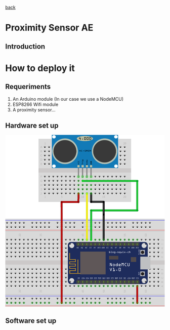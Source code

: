 [back](/)
# Proximity Sensor AE
## Introduction

# How to deploy it

## Requeriments
1. An Arduino module (In our case we use a NodeMCU)
2. ESP8266 Wifi module
3. A proximity sensor...

## Hardware set up
![Breadboard schematics](/proximitySensorAE/proximitySensor_schematic.png)

## Software set up